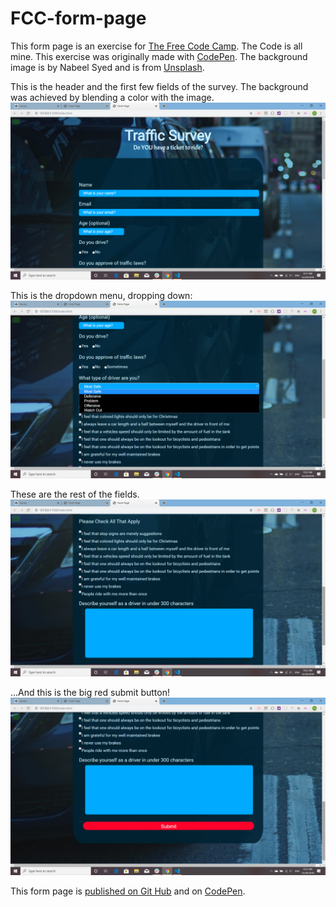 # FCC-form-page

This form page is an exercise for [The Free Code Camp](https://www.freecodecamp.org/). The Code is all mine. This exercise was originally made with [CodePen](https://codepen.io/martucazpo/pen/wvBeyzz). The background image is by Nabeel Syed and is from [Unsplash](https://unsplash.com/s/photos/car).

This is the header and the first few fields of the survey. The background was achieved by blending a color with the image.
![top of page](images/1newtop.png)

This is the dropdown menu, dropping down:
![dropdown](images/2newdropdown.png)

These are the rest of the fields.
![bottom of page](images/3newbottom.png)

...And this is the big red submit button!
![submit button](images/4submitagain.png)

This form page is [published on Git Hub](https://martucazpo.github.io/FCC-form-page/) and on [CodePen](https://codepen.io/martucazpo/pen/wvBeyzz).